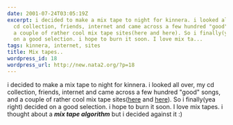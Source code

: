 ```yaml
---
date: 2001-07-24T03:05:19Z
excerpt: i decided to make a mix tape to night for kinnera. i looked all over, my
  cd collection, friends, internet and came across a few hundred "good" songs, and
  a couple of rather cool mix tape sites(here and here). So i finally(yea right) decided
  on a good selection. i hope to burn it soon. I love mix ta...
tags: kinnera, internet, sites
title: Mix tapes..
wordpress_id: 18
wordpress_url: http://new.nata2.org/?p=18
---
```


i decided to make a mix tape to night for kinnera. i looked all over, my cd collection, friends, internet and came across a few hundred "good" songs, and a couple of rather cool mix tape sites(<a href="http://www.artofthemix.org/">here</a> and <a href="http://crankeebee.net/freebies/mixlist.html">here</a>). So i finally(yea right) decided on a good selection. i hope to burn it soon. I love mix tapes. i thought about a <b><i>mix tape algorithm</i></b> but i decided against it :)

